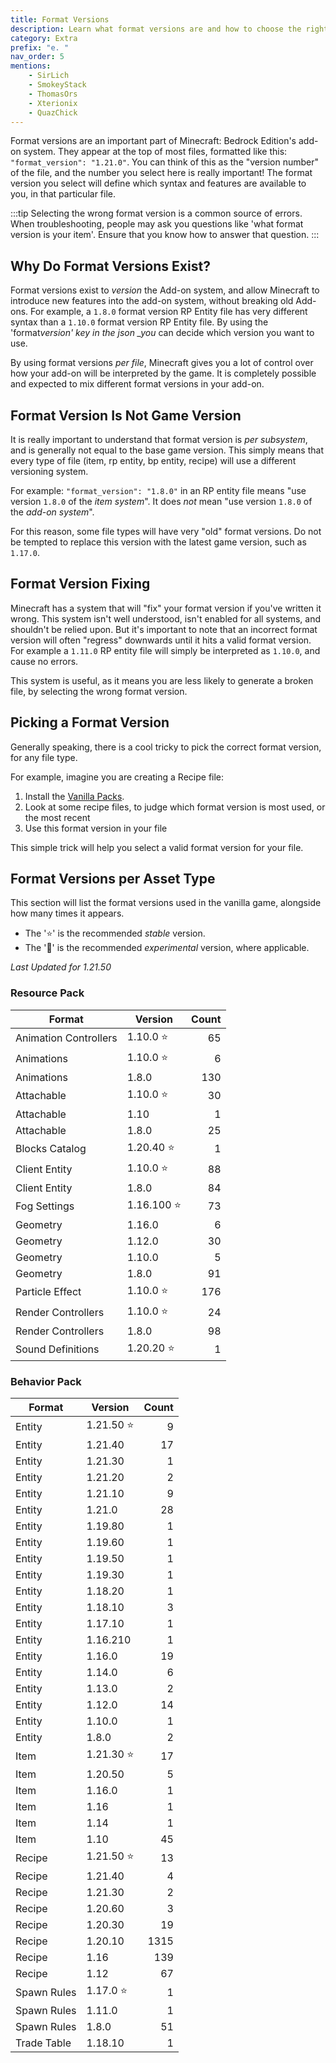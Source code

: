```yaml
---
title: Format Versions
description: Learn what format versions are and how to choose the right one for each of your files.
category: Extra
prefix: "e. "
nav_order: 5
mentions:
    - SirLich
    - SmokeyStack
    - ThomasOrs
    - Xterionix
    - QuazChick
---
```


Format versions are an important part of Minecraft: Bedrock Edition's add-on system. They appear at the top of most files, formatted like this: `"format_version": "1.21.0"`. You can think of this as the "version number" of the file, and the number you select here is really important! The format version you select will define which syntax and features are available to you, in that particular file.

:::tip
Selecting the wrong format version is a common source of errors. When troubleshooting, people may ask you questions like 'what format version is your item'. Ensure that you know how to answer that question.
:::

## Why Do Format Versions Exist?

Format versions exist to _version_ the Add-on system, and allow Minecraft to introduce new features into the add-on system, without breaking old Add-ons. For example, a `1.8.0` format version RP Entity file has very different syntax than a `1.10.0` format version RP Entity file. By using the 'format*version' key in the json \_you* can decide which version you want to use.

By using format versions _per file_, Minecraft gives you a lot of control over how your add-on will be interpreted by the game. It is completely possible and expected to mix different format versions in your add-on.

## Format Version Is Not Game Version

It is really important to understand that format version is _per subsystem_, and is generally not equal to the base game version. This simply means that every type of file (item, rp entity, bp entity, recipe) will use a different versioning system.

For example: `"format_version": "1.8.0"` in an RP entity file means "use version `1.8.0` of the _item system_". It does _not_ mean "use version `1.8.0` of the _add-on system_".

For this reason, some file types will have very "old" format versions. Do not be tempted to replace this version with the latest game version, such as `1.17.0`.

## Format Version Fixing

Minecraft has a system that will "fix" your format version if you've written it wrong. This system isn't well understood, isn't enabled for all systems, and shouldn't be relied upon. But it's important to note that an incorrect format version will often "regress" downwards until it hits a valid format version. For example a `1.11.0` RP entity file will simply be interpreted as `1.10.0`, and cause no errors.

This system is useful, as it means you are less likely to generate a broken file, by selecting the wrong format version.

## Picking a Format Version

Generally speaking, there is a cool tricky to pick the correct format version, for any file type.

For example, imagine you are creating a Recipe file:

1.  Install the [Vanilla Packs](/guide/download-packs).
2.  Look at some recipe files, to judge which format version is most used, or the most recent
3.  Use this format version in your file

This simple trick will help you select a valid format version for your file.

## Format Versions per Asset Type

This section will list the format versions used in the vanilla game, alongside how many times it appears.

-   The '⭐' is the recommended _stable_ version.
-   The '🚀' is the recommended _experimental_ version, where applicable.

_Last Updated for 1.21.50_

### Resource Pack

| Format                | Version     | Count |
| --------------------- | ----------- | ----: |
| Animation Controllers | 1.10.0 ⭐   |    65 |
| Animations            | 1.10.0 ⭐   |     6 |
| Animations            | 1.8.0       |   130 |
| Attachable            | 1.10.0 ⭐   |    30 |
| Attachable            | 1.10        |     1 |
| Attachable            | 1.8.0       |    25 |
| Blocks Catalog        | 1.20.40 ⭐  |     1 |
| Client Entity         | 1.10.0 ⭐   |    88 |
| Client Entity         | 1.8.0       |    84 |
| Fog Settings          | 1.16.100 ⭐ |    73 |
| Geometry              | 1.16.0      |     6 |
| Geometry              | 1.12.0      |    30 |
| Geometry              | 1.10.0      |     5 |
| Geometry              | 1.8.0       |    91 |
| Particle Effect       | 1.10.0 ⭐   |   176 |
| Render Controllers    | 1.10.0 ⭐   |    24 |
| Render Controllers    | 1.8.0       |    98 |
| Sound Definitions     | 1.20.20 ⭐  |     1 |

### Behavior Pack

| Format      | Version    | Count |
| ----------- | ---------- | ----: |
| Entity      | 1.21.50 ⭐ |     9 |
| Entity      | 1.21.40    |    17 |
| Entity      | 1.21.30    |     1 |
| Entity      | 1.21.20    |     2 |
| Entity      | 1.21.10    |     9 |
| Entity      | 1.21.0     |    28 |
| Entity      | 1.19.80    |     1 |
| Entity      | 1.19.60    |     1 |
| Entity      | 1.19.50    |     1 |
| Entity      | 1.19.30    |     1 |
| Entity      | 1.18.20    |     1 |
| Entity      | 1.18.10    |     3 |
| Entity      | 1.17.10    |     1 |
| Entity      | 1.16.210   |     1 |
| Entity      | 1.16.0     |    19 |
| Entity      | 1.14.0     |     6 |
| Entity      | 1.13.0     |     2 |
| Entity      | 1.12.0     |    14 |
| Entity      | 1.10.0     |     1 |
| Entity      | 1.8.0      |     2 |
| Item        | 1.21.30 ⭐ |    17 |
| Item        | 1.20.50    |     5 |
| Item        | 1.16.0     |     1 |
| Item        | 1.16       |     1 |
| Item        | 1.14       |     1 |
| Item        | 1.10       |    45 |
| Recipe      | 1.21.50 ⭐ |    13 |
| Recipe      | 1.21.40    |     4 |
| Recipe      | 1.21.30    |     2 |
| Recipe      | 1.20.60    |     3 |
| Recipe      | 1.20.30    |    19 |
| Recipe      | 1.20.10    |  1315 |
| Recipe      | 1.16       |   139 |
| Recipe      | 1.12       |    67 |
| Spawn Rules | 1.17.0 ⭐  |     1 |
| Spawn Rules | 1.11.0     |     1 |
| Spawn Rules | 1.8.0      |    51 |
| Trade Table | 1.18.10    |     1 |
